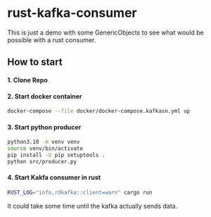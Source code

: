 # rust-kafka-consumer

This is just a demo with some GenericObjects to see what would be 
possible with a rust consumer.

## How to start
#### 1. Clone Repo
#### 2. Start docker container
```sh
docker-compose --file docker/docker-compose.kafkasn.yml up
```

#### 3. Start python producer
```sh
python3.10 -m venv venv
source venv/bin/activate
pip install -U pip setuptools .
python src/producer.py
```

#### 4. Start Kakfa consumer in rust

```sh
RUST_LOG="info,rdkafka::client=warn" cargo run
```
It could take some time until the kafka actually sends data.
